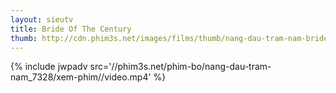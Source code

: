 ```yaml
---
layout: sieutv
title: Bride Of The Century
thumb: http://cdn.phim3s.net/images/films/thumb/nang-dau-tram-nam-bride-of-the-century-2014.jpg
---
```

{% include jwpadv src='//phim3s.net/phim-bo/nang-dau-tram-nam_7328/xem-phim//video.mp4' %}